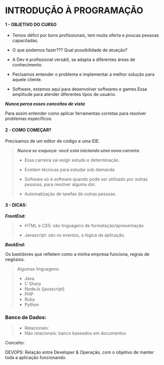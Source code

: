 # INTRODUÇÃO À PROGRAMAÇÃO


#### 1 - OBJETIVO DO CURSO 

- Temos défict por bons profissionais, tem muita oferta e poucas pessoas capacitadas.

- O que podemos fazer??? Qual possibilidade de atuação?
  
- A Dev é profissional versátil, se adapta a diferentes áreas de conhecimento.

- Pecisamos entender o problema e implementar a melhor solução para aquele cliente.

- Software, estamos aqui para desenvolver softwares e games.Essa amplitude para atender diferentes tipos de usuário.

***Nunca perca esses conceitos de vista***

Para assim entender como aplicar ferramentas corretas para resolver problemas específicos.


#### 2 - COMO COMEÇAR?

Precisamos de um editor de código e uma IDE.

> ***Nunca se esqueça: você esta iniciando uma nova carreira***
>
> - Essa carreira vai exigir estudo e determinação.
>
>- Existem técnicas para estudar sob demanda
>
>- Software só é software quando pode ser utilizado por outras pessoas, para resolver alguma dor.
>
>- Automatização de tarefas de outras pessoas.

#### 3 - DICAS:

***FrontEnd:***

> - HTML e CSS: são linguagens de formatação/apresentação
> 
> - Javascript: são os eventos, a lógica da aplicação.


***BackEnd:***

Os bastidores que refletem como a minha empresa funciona, regras de negósios.
> Algumas linguagens:
> - Java
> - C Sharp
> - NodeJs (javascript)
> - PHP
> - Ruby
> - Python


### Banco de Dados:

> - Relacionais: 
> - Não relacionais: banco baseados em documentos

Conceito:

DEVOPS: Relação entre Developer & Operação, com o objetivo de manter toda a aplicação funcionando.